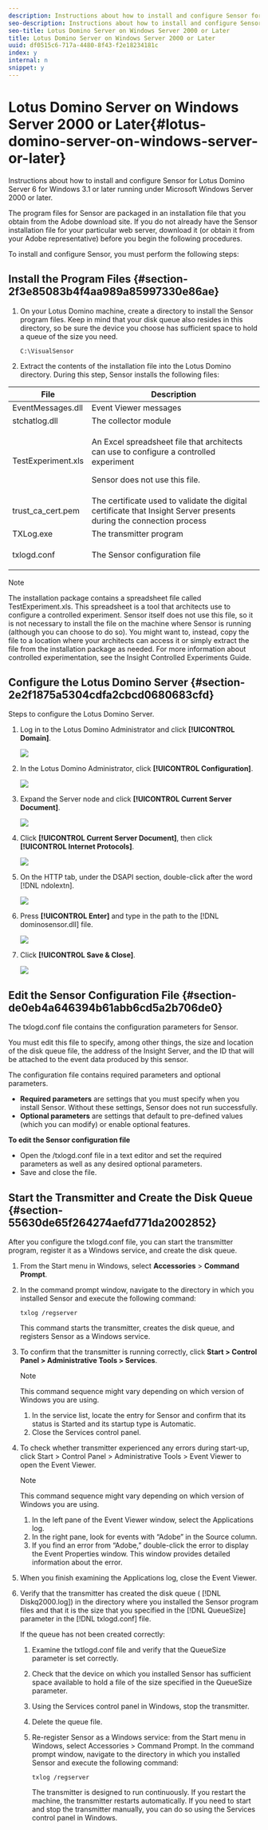 ```yaml
---
description: Instructions about how to install and configure Sensor for Lotus Domino Server 6 for Windows 3.1 or later running under Microsoft Windows Server 2000 or later.
seo-description: Instructions about how to install and configure Sensor for Lotus Domino Server 6 for Windows 3.1 or later running under Microsoft Windows Server 2000 or later.
seo-title: Lotus Domino Server on Windows Server 2000 or Later
title: Lotus Domino Server on Windows Server 2000 or Later
uuid: df0515c6-717a-4480-8f43-f2e18234181c
index: y
internal: n
snippet: y
---
```


# Lotus Domino Server on Windows Server 2000 or Later{#lotus-domino-server-on-windows-server-or-later}

Instructions about how to install and configure Sensor for Lotus Domino Server 6 for Windows 3.1 or later running under Microsoft Windows Server 2000 or later.

The program files for Sensor are packaged in an installation file that you obtain from the Adobe download site. If you do not already have the Sensor installation file for your particular web server, download it (or obtain it from your Adobe representative) before you begin the following procedures.

To install and configure Sensor, you must perform the following steps:

## Install the Program Files {#section-2f3e85083b4f4aa989a85997330e86ae}

1. On your Lotus Domino machine, create a directory to install the Sensor program files. Keep in mind that your disk queue also resides in this directory, so be sure the device you choose has sufficient space to hold a queue of the size you need.

   ```
   C:\VisualSensor
   ```

1. Extract the contents of the installation file into the Lotus Domino directory. During this step, Sensor installs the following files: 

<table id="table_ABFF5F92271B4F3CB0AC68DAB6A5709F"> 
 <thead> 
  <tr> 
   <th colname="col1" class="entry"> File </th> 
   <th colname="col2" class="entry"> Description </th> 
  </tr> 
 </thead>
 <tbody> 
  <tr> 
   <td colname="col1"> EventMessages.dll </td> 
   <td colname="col2"> Event Viewer messages </td> 
  </tr> 
  <tr> 
   <td colname="col1"> stchatlog.dll </td> 
   <td colname="col2"> The collector module </td> 
  </tr> 
  <tr> 
   <td colname="col1"> <p>TestExperiment.xls </p> </td> 
   <td colname="col2"> <p>An Excel spreadsheet file that architects can use to configure a controlled experiment </p> <p>Sensor does not use this file. </p> </td> 
  </tr> 
  <tr> 
   <td colname="col1"> trust_ca_cert.pem </td> 
   <td colname="col2"> The certificate used to validate the digital certificate that Insight Server presents during the connection process </td> 
  </tr> 
  <tr> 
   <td colname="col1"> TXLog.exe </td> 
   <td colname="col2"> The transmitter program </td> 
  </tr> 
  <tr> 
   <td colname="col1"> <p>txlogd.conf </p> </td> 
   <td colname="col2"> The Sensor configuration file </td> 
  </tr> 
 </tbody> 
</table>

>[!NOTE]
>
>The installation package contains a spreadsheet file called TestExperiment.xls. This spreadsheet is a tool that architects use to configure a controlled experiment. Sensor itself does not use this file, so it is not necessary to install the file on the machine where Sensor is running (although you can choose to do so). You might want to, instead, copy the file to a location where your architects can access it or simply extract the file from the installation package as needed. For more information about controlled experimentation, see the Insight Controlled Experiments Guide.

## Configure the Lotus Domino Server {#section-2e2f1875a5304cdfa2cbcd0680683cfd}

Steps to configure the Lotus Domino Server.

1. Log in to the Lotus Domino Administrator and click **[!UICONTROL Domain]**.

   ![](assets/dom_svr1.png)

1. In the Lotus Domino Administrator, click **[!UICONTROL Configuration]**.

   ![](assets/dom_svr2.png)

1. Expand the Server node and click **[!UICONTROL Current Server Document]**.

   ![](assets/dom_svr3.png)

1. Click **[!UICONTROL Current Server Document]**, then click **[!UICONTROL Internet Protocols]**.

   ![](assets/dom_svr4.png)

1. On the HTTP tab, under the DSAPI section, double-click after the word [!DNL ndolextn].

   ![](assets/dom_svr5.png)

1. Press **[!UICONTROL Enter]** and type in the path to the [!DNL dominosensor.dll] file.

   ![](assets/dom_svr6.png)

1. Click **[!UICONTROL Save & Close]**. 

   ![](assets/dom_svr7.png)

## Edit the Sensor Configuration File {#section-de0eb4a646394b61abb6cd5a2b706de0}

The txlogd.conf file contains the configuration parameters for Sensor.

You must edit this file to specify, among other things, the size and location of the disk queue file, the address of the Insight Server, and the ID that will be attached to the event data produced by this sensor.

The configuration file contains required parameters and optional parameters.

* **Required parameters** are settings that you must specify when you install Sensor. Without these settings, Sensor does not run successfully. 
* **Optional parameters** are settings that default to pre-defined values (which you can modify) or enable optional features.

**To edit the Sensor configuration file**

* Open the <Sensor directory>/txlogd.conf file in a text editor and set the required parameters as well as any desired optional parameters. 
* Save and close the file.

## Start the Transmitter and Create the Disk Queue {#section-55630de65f264274aefd771da2002852}

After you configure the txlogd.conf file, you can start the transmitter program, register it as a Windows service, and create the disk queue.

1. From the Start menu in Windows, select **Accessories** > **Command Prompt**. 

1. In the command prompt window, navigate to the directory in which you installed Sensor and execute the following command:

   ```
   txlog /regserver
   ```

   This command starts the transmitter, creates the disk queue, and registers Sensor as a Windows service. 

1. To confirm that the transmitter is running correctly, click **Start > Control Panel > Administrative Tools > Services**. 

   >[!NOTE]
   >
   >This command sequence might vary depending on which version of Windows you are using.

    1. In the service list, locate the entry for Sensor and confirm that its status is Started and its startup type is Automatic. 
    1. Close the Services control panel.

1. To check whether transmitter experienced any errors during start-up, click Start > Control Panel > Administrative Tools > Event Viewer to open the Event Viewer. 

   >[!NOTE]
   >
   >This command sequence might vary depending on which version of Windows you are using.

    1. In the left pane of the Event Viewer window, select the Applications log. 
    1. In the right pane, look for events with “Adobe” in the Source column. 
    1. If you find an error from “Adobe,” double-click the error to display the Event Properties window. This window provides detailed information about the error.

1. When you finish examining the Applications log, close the Event Viewer. 
1. Verify that the transmitter has created the disk queue ( [!DNL Diskq2000.log]) in the directory where you installed the Sensor program files and that it is the size that you specified in the [!DNL QueueSize] parameter in the [!DNL txlogd.conf] file.

   If the queue has not been created correctly:

    1. Examine the txtlogd.conf file and verify that the QueueSize parameter is set correctly. 
    1. Check that the device on which you installed Sensor has sufficient space available to hold a file of the size specified in the QueueSize parameter. 
    1. Using the Services control panel in Windows, stop the transmitter. 
    1. Delete the queue file. 
    1. Re-register Sensor as a Windows service: from the Start menu in Windows, select Accessories > Command Prompt. In the command prompt window, navigate to the directory in which you installed Sensor and execute the following command:

       ```    
       txlog /regserver
       ```

       The transmitter is designed to run continuously. If you restart the machine, the transmitter restarts automatically. If you need to start and stop the transmitter manually, you can do so using the Services control panel in Windows.

